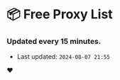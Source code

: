 # :package: Free Proxy List
### Updated every 15 minutes.

- Last updated: `2024-08-07 21:55`

:heart:
